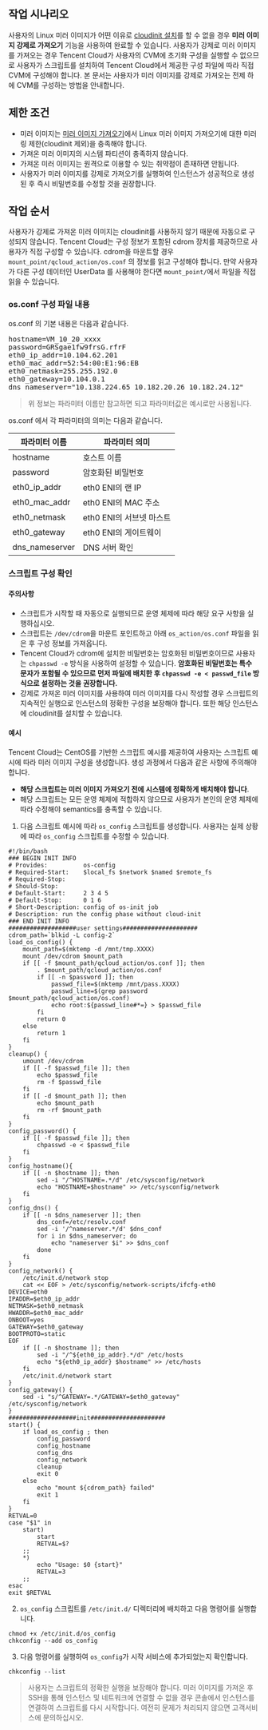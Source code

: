 ## 작업 시나리오
사용자의 Linux 미러 이미지가 어떤 이유로 [cloudinit 설치](https://intl.cloud.tencent.com/document/product/213/12587)를 할 수 없을 경우 **미러 이미지 강제로 가져오기** 기능을 사용하여 완료할 수 있습니다. 사용자가 강제로 미러 이미지를 가져오는 경우 Tencent Cloud가 사용자의 CVM에 초기화 구성을 실행할 수 없으므로 사용자가 스크립트를 설치하여 Tencent Cloud에서 제공한 구성 파일에 따라 직접 CVM에 구성해야 합니다. 본 문서는 사용자가 미러 이미지를 강제로 가져오는 전제 하에 CVM를 구성하는 방법을 안내합니다.

## 제한 조건
- 미러 이미지는 [미러 이미지 가져오기](https://intl.cloud.tencent.com/document/product/213/4945)에서 Linux 미러 이미지 가져오기에 대한 미러링 제한(cloudinit 제외)을 충족해야 합니다.
- 가져온 미러 이미지의 시스템 파티션이 충족하지 않습니다.
- 가져온 미러 이미지는 원격으로 이용할 수 있는 취약점이 존재하면 안됩니다.
- 사용자가 미러 이미지를 강제로 가져오기를 실행하여 인스턴스가 성공적으로 생성된 후 즉시 비밀번호를 수정할 것을 권장합니다.

## 작업 순서

사용자가 강제로 가져온 미러 이미지는 cloudinit를 사용하지 않기 때문에 자동으로 구성되지 않습니다. Tencent Cloud는 구성 정보가 포함된 cdrom 장치를 제공하므로 사용자가 직접 구성할 수 있습니다. cdrom을 마운트할 경우 `mount_point/qcloud_action/os.conf` 의 정보를 읽고 구성해야 합니다. 만약 사용자가 다른 구성 데이터인 UserData 를 사용해야 한다면 `mount_point/`에서 파일을 직접 읽을 수 있습니다.

### os.conf 구성 파일 내용
os.conf 의 기본 내용은 다음과 같습니다.
<pre>
hostname=VM_10_20_xxxx
password=GRSgae1fw9frsG.rfrF
eth0&#95;ip&#95;addr=10.104.62.201
eth0&#95;mac&#95;addr=52:54:00:E1:96:EB
eth0&#95;netmask=255.255.192.0
eth0&#95;gateway=10.104.0.1
dns&#95;nameserver="10.138.224.65 10.182.20.26 10.182.24.12"
</pre>
> 위 정보는 파라미터 이름만 참고하면 되고 파라미터값은 예시로만 사용됩니다.
>
os.conf 에서 각 파라미터의 의미는 다음과 같습니다.

|파라미터 이름|파라미터 의미|
|----------|----------|
|hostname|호스트 이름|
|password|암호화된 비밀번호|
|eth0_ip_addr|eth0 ENI의 랜 IP|
|eth0_mac_addr|eth0 ENI의 MAC 주소|
|eth0_netmask|eth0 ENI의 서브넷 마스트|
|eth0_gateway|eth0 ENI의 게이트웨이|
|dns_nameserver|DNS 서버 확인|


### 스크립트 구성 확인

#### 주의사항
- 스크립트가 시작할 때 자동으로 실행되므로 운영 체제에 따라 해당 요구 사항을 실행하십시오.
- 스크립트는 `/dev/cdrom`을 마운트 포인트하고 아래 `os_action/os.conf` 파일을 읽은 후 구성 정보를 가져옵니다.
- Tencent Cloud가 cdrom에 설치한 비밀번호는 암호화된 비밀번호이므로 사용자는 `chpasswd -e` 방식을 사용하여 설정할 수 있습니다.
**암호화된 비밀번호는 특수 문자가 포함될 수 있으므로 먼저 파일에 배치한 후 `chpasswd -e < passwd_file` 방식으로 설정하는 것을 권장합니다.**
- 강제로 가져온 미러 이미지를 사용하여 미러 이미지를 다시 작성할 경우 스크립트의 지속적인 실행으로 인스턴스의 정확한 구성을 보장해야 합니다. 또한 해당 인스턴스에 cloudinit를 설치할 수 있습니다.

#### 예시
Tencent Cloud는 CentOS를 기반한 스크립트 예시를 제공하여 사용자는 스크립트 예시에 따라 미러 이미지 구성을 생성합니다. 생성 과정에서 다음과 같은 사항에 주의해야 합니다.
- **해당 스크립트는 미러 이미지 가져오기 전에 시스템에 정확하게 배치해야 합니다**.
- 해당 스크립트는 모든 운영 체제에 적합하지 않으므로 사용자가 본인의 운영 체제에 따라 수정해야 semantics를 충족할 수 있습니다.



1. 다음 스크립트 예시에 따라 `os_config` 스크립트를 생성합니다.
사용자는 실제 상황에 따라 `os_config` 스크립트를 수정할 수 있습니다.
```
#!/bin/bash
### BEGIN INIT INFO
# Provides:          os-config
# Required-Start:    $local_fs $network $named $remote_fs
# Required-Stop:
# Should-Stop:
# Default-Start:     2 3 4 5
# Default-Stop:      0 1 6
# Short-Description: config of os-init job
# Description: run the config phase without cloud-init
### END INIT INFO
###################user settings#####################
cdrom_path=`blkid -L config-2`
load_os_config() {
	mount_path=$(mktemp -d /mnt/tmp.XXXX)
	mount /dev/cdrom $mount_path
	if [[ -f $mount_path/qcloud_action/os.conf ]]; then
		. $mount_path/qcloud_action/os.conf
		if [[ -n $password ]]; then
			passwd_file=$(mktemp /mnt/pass.XXXX)
			passwd_line=$(grep password $mount_path/qcloud_action/os.conf)
			echo root:${passwd_line#*=} > $passwd_file
		fi
		return 0
	else 
		return 1
	fi
}
cleanup() {
	umount /dev/cdrom
	if [[ -f $passwd_file ]]; then
		echo $passwd_file
		rm -f $passwd_file
	fi
	if [[ -d $mount_path ]]; then
		echo $mount_path
		rm -rf $mount_path
	fi
}
config_password() {
	if [[ -f $passwd_file ]]; then
		chpasswd -e < $passwd_file
	fi
}
config_hostname(){
	if [[ -n $hostname ]]; then
		sed -i "/^HOSTNAME=.*/d" /etc/sysconfig/network
		echo "HOSTNAME=$hostname" >> /etc/sysconfig/network
	fi
}
config_dns() {
    if [[ -n $dns_nameserver ]]; then
        dns_conf=/etc/resolv.conf
        sed -i '/^nameserver.*/d' $dns_conf
        for i in $dns_nameserver; do
            echo "nameserver $i" >> $dns_conf
        done
    fi
}
config_network() {
    /etc/init.d/network stop
    cat << EOF > /etc/sysconfig/network-scripts/ifcfg-eth0
DEVICE=eth0
IPADDR=$eth0_ip_addr
NETMASK=$eth0_netmask
HWADDR=$eth0_mac_addr
ONBOOT=yes
GATEWAY=$eth0_gateway
BOOTPROTO=static
EOF
    if [[ -n $hostname ]]; then
    	sed -i "/^${eth0_ip_addr}.*/d" /etc/hosts
		echo "${eth0_ip_addr} $hostname" >> /etc/hosts
	fi
    /etc/init.d/network start
}
config_gateway() {
	sed -i "s/^GATEWAY=.*/GATEWAY=$eth0_gateway" /etc/sysconfig/network
}
###################init#####################
start() {
	if load_os_config ; then
		config_password
		config_hostname
		config_dns
		config_network
		cleanup
		exit 0
	else 
		echo "mount ${cdrom_path} failed"
		exit 1
	fi
}
RETVAL=0
case "$1" in
	start)
		start
		RETVAL=$?
	;;
	*)
		echo "Usage: $0 {start}"
		RETVAL=3
	;;
esac
exit $RETVAL
```
2. `os_config` 스크립트를 `/etc/init.d/` 디렉터리에 배치하고 다음 명령어를 실행합니다.
```
chmod +x /etc/init.d/os_config
chkconfig --add os_config
```
3. 다음 명령어를 실행하여 `os_config`가 시작 서비스에 추가되었는지 확인합니다.
```
chkconfig --list
```
> 사용자는 스크립트의 정확한 실행을 보장해야 합니다. 미러 이미지를 가져온 후 SSH을 통해 인스턴스 및 네트워크에 연결할 수 없을 경우 콘솔에서 인스턴스를 연결하여 스크립트를 다시 시작합니다. 여전히 문제가 처리되지 않으면 고객서비스에 문의하십시오.


